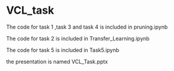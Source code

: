 # VCL_task
The code for task 1 ,task 3 and task 4 is included  in pruning.ipynb 

The code for task 2 is included in Transfer_Learning.ipynb 

The code for task 5  is included in Task5.ipynb 

the  presentation  is named VCL_Task.pptx

